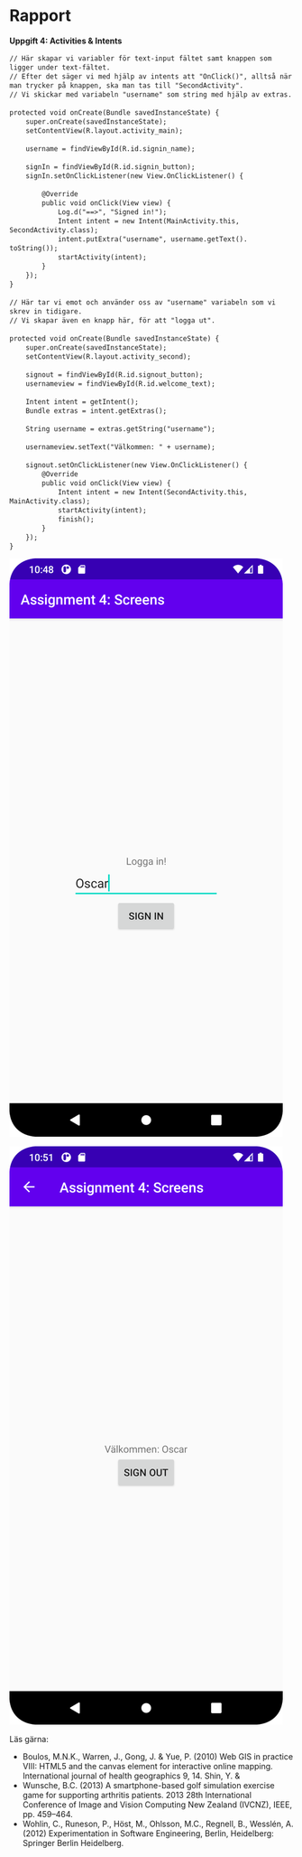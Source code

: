
# Rapport

**Uppgift 4: Activities & Intents**

```
// Här skapar vi variabler för text-input fältet samt knappen som ligger under text-fältet.
// Efter det säger vi med hjälp av intents att "OnClick()", alltså när man trycker på knappen, ska man tas till "SecondActivity".
// Vi skickar med variabeln "username" som string med hjälp av extras.

protected void onCreate(Bundle savedInstanceState) {
    super.onCreate(savedInstanceState);
    setContentView(R.layout.activity_main);

    username = findViewById(R.id.signin_name);

    signIn = findViewById(R.id.signin_button);
    signIn.setOnClickListener(new View.OnClickListener() {

        @Override
        public void onClick(View view) {
            Log.d("==>", "Signed in!");
            Intent intent = new Intent(MainActivity.this, SecondActivity.class);
            intent.putExtra("username", username.getText(). toString());
            startActivity(intent);
        }
    });
}

// Här tar vi emot och använder oss av "username" variabeln som vi skrev in tidigare.
// Vi skapar även en knapp här, för att "logga ut".

protected void onCreate(Bundle savedInstanceState) {
    super.onCreate(savedInstanceState);
    setContentView(R.layout.activity_second);

    signout = findViewById(R.id.signout_button);
    usernameview = findViewById(R.id.welcome_text);

    Intent intent = getIntent();
    Bundle extras = intent.getExtras();

    String username = extras.getString("username");

    usernameview.setText("Välkommen: " + username);

    signout.setOnClickListener(new View.OnClickListener() {
        @Override
        public void onClick(View view) {
            Intent intent = new Intent(SecondActivity.this, MainActivity.class);
            startActivity(intent);
            finish();
        }
    });
}
```

![](login.png)

![](welcome.png)

Läs gärna:

- Boulos, M.N.K., Warren, J., Gong, J. & Yue, P. (2010) Web GIS in practice VIII: HTML5 and the canvas element for interactive online mapping. International journal of health geographics 9, 14. Shin, Y. &
- Wunsche, B.C. (2013) A smartphone-based golf simulation exercise game for supporting arthritis patients. 2013 28th International Conference of Image and Vision Computing New Zealand (IVCNZ), IEEE, pp. 459–464.
- Wohlin, C., Runeson, P., Höst, M., Ohlsson, M.C., Regnell, B., Wesslén, A. (2012) Experimentation in Software Engineering, Berlin, Heidelberg: Springer Berlin Heidelberg.
